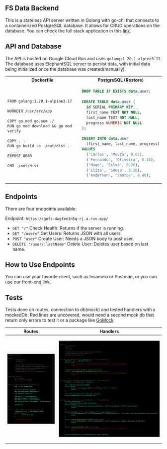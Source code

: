 ## FS Data Backend

This is a stateless API server written in Golang with go-chi that connects to a containerized PostgreSQL database. It allows for CRUD operations on the database.
You can check the full stack application in this [link](https://fsstack.netlify.app/).

## API and Database

The API is hosted on Google Cloud Run and uses `golang:1.20.1-alpine3.17`. The database uses ElephantSQL server to persist data, with initial data being initialized once the database was created(manually).

<table align="center">
<tr>
<th>Dockerfile</th>
<th>PostgreSQL (Restore)</th>
</tr>
<tr>
<td>

```
FROM golang:1.20.1-alpine3.17

WORKDIR /usr/src/app

COPY go.mod go.sum ./
RUN go mod download && go mod verify

COPY . .
RUN go build -o ./out/dist .

EXPOSE 8080

CMD ./out/dist
```

</td>
<td>

```sql
DROP TABLE IF EXISTS data.user;

CREATE TABLE data.user (
  id SERIAL PRIMARY KEY,
  first_name TEXT NOT NULL,
  last_name TEXT NOT NULL,
  progress NUMERIC NOT NULL
);

INSERT INTO data.user
  (first_name, last_name, progress)
VALUES
  ('Carlos', 'Moura', 0.05),
  ('Fernando', 'Oliveira', 0.15),
  ('Hugo', 'Silva', 0.20),
  ('Eliza', 'Sousa', 0.20),
  ('Anderson', 'Santos', 0.40);
```

</td>
</tr>
</table>

## Endpoints

There are four endpoints available:

Endpoint: `https://gofs-4wgfen3n5q-rj.a.run.app/`

- `GET "/"` Check Health: Returns if the server is running.
- `GET "/users"` Get Users: Returns JSON with all users.
- `POST "user"` Create User: Needs a JSON body to post user.
- `DELETE "/user/:lastName"` Delete User: Deletes user based on last name.

## How to Use Endpoints

You can use your favorite client, such as Insomnia or Postman, or you can use our front-end [link](https://fsstack.netlify.app/).

## Tests

Tests done on routes, connection to db(mock) and tested handlers with a mockedDb. Red lines are uncovered, would need a second mock db that return only errors to test it or a package like [GoMock](https://github.com/golang/mock)

<table>
<tr>
<th>Routes</th>
<th>Handlers</th>
</tr>
<tr>
<th>

  ![](missing2.png)
</th>
<th>

![](missing.png)
</th>
</tr>
</table>

